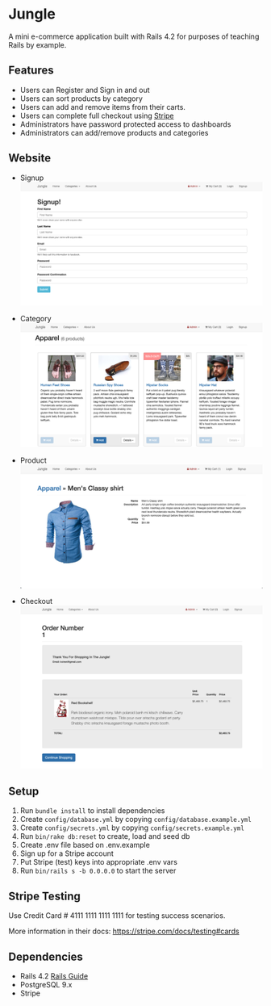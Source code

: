 # Jungle

A mini e-commerce application built with Rails 4.2 for purposes of teaching Rails by example.

## Features

* Users can Register and Sign in and out
* Users can sort products by category
* Users can add and remove items from their carts.
* Users can complete full checkout using [Stripe](https://stripe.com/en-ca)
* Administrators have password protected access to dashboards
* Administrators can add/remove products and categories

## Website

* Signup
![alt text](https://github.com/adamm13/jungle/blob/master/docs/signup.png)

* Category
![alt text](https://github.com/adamm13/jungle/blob/master/docs/category.png)

* Product
![alt text](https://github.com/adamm13/jungle/blob/master/docs/product.png)

* Checkout
![alt text](https://github.com/adamm13/jungle/blob/master/docs/checkout.png)

## Setup

1. Run `bundle install` to install dependencies
2. Create `config/database.yml` by copying `config/database.example.yml`
3. Create `config/secrets.yml` by copying `config/secrets.example.yml`
4. Run `bin/rake db:reset` to create, load and seed db
5. Create .env file based on .env.example
6. Sign up for a Stripe account
7. Put Stripe (test) keys into appropriate .env vars
8. Run `bin/rails s -b 0.0.0.0` to start the server

## Stripe Testing

Use Credit Card # 4111 1111 1111 1111 for testing success scenarios.

More information in their docs: <https://stripe.com/docs/testing#cards>

## Dependencies

* Rails 4.2 [Rails Guide](http://guides.rubyonrails.org/v4.2/)
* PostgreSQL 9.x
* Stripe
